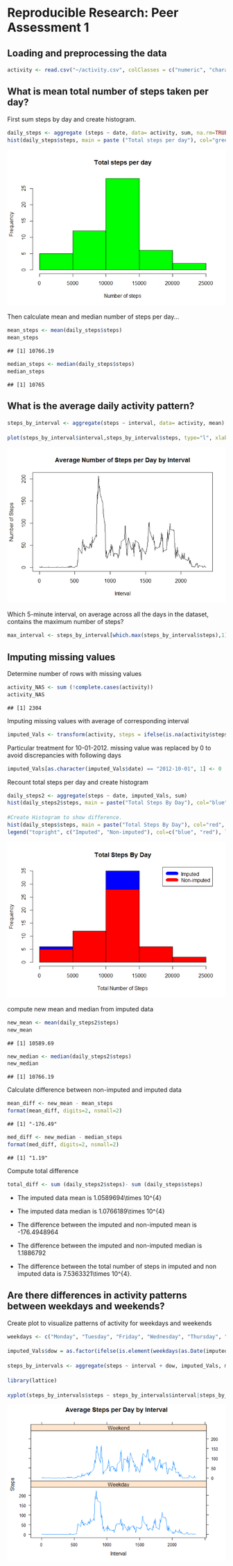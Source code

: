 # Reproducible Research: Peer Assessment 1

## Loading and preprocessing the data

```r
activity <- read.csv("~/activity.csv", colClasses = c("numeric", "character", "numeric"))
```

## What is mean total number of steps taken per day?

First sum steps by day and create histogram.


```r
daily_steps <- aggregate (steps ~ date, data= activity, sum, na.rm=TRUE)
hist(daily_steps$steps, main = paste ("Total steps per day"), col="green", xlab="Number of steps")
```

![](PA1_template_files/figure-html/histogram-1.png) 

Then calculate mean and median number of steps per day...


```r
mean_steps <- mean(daily_steps$steps)
mean_steps
```

```
## [1] 10766.19
```

```r
median_steps <- median(daily_steps$steps)
median_steps
```

```
## [1] 10765
```

## What is the average daily activity pattern?

```r
steps_by_interval <- aggregate(steps ~ interval, data= activity, mean)

plot(steps_by_interval$interval,steps_by_interval$steps, type="l", xlab="Interval", ylab="Number of Steps",main="Average Number of Steps per Day by Interval")
```

![](PA1_template_files/figure-html/average-1.png) 

Which 5-minute interval, on average across all the days in the dataset, contains the maximum number of steps?


```r
max_interval <- steps_by_interval[which.max(steps_by_interval$steps),1]
```
## Imputing missing values
Determine number of rows with missing values

```r
activity_NAS <- sum (!complete.cases(activity))
activity_NAS
```

```
## [1] 2304
```

Imputing missing values with average of corresponding interval

```r
imputed_Vals <- transform(activity, steps = ifelse(is.na(activity$steps), steps_by_interval$steps[match(activity$interval, steps_by_interval$interval)], activity$steps))
```

Particular treatment for 10-01-2012. missing value was replaced by 0 to avoid discrepancies with following days

```r
imputed_Vals[as.character(imputed_Vals$date) == "2012-10-01", 1] <- 0
```

Recount total steps per day and create histogram

```r
daily_steps2 <- aggregate(steps ~ date, imputed_Vals, sum)
hist(daily_steps2$steps, main = paste("Total Steps By Day"), col="blue", xlab="Total Number of Steps")

#Create Histogram to show difference. 
hist(daily_steps$steps, main = paste("Total Steps By Day"), col="red", xlab="Total Number of Steps", add=T)
legend("topright", c("Imputed", "Non-imputed"), col=c("blue", "red"), lwd=10)
```

![](PA1_template_files/figure-html/recounting-1.png) 

compute new mean and median from imputed data


```r
new_mean <- mean(daily_steps2$steps)
new_mean
```

```
## [1] 10589.69
```

```r
new_median <- median(daily_steps2$steps)
new_median
```

```
## [1] 10766.19
```

Calculate difference between non-imputed and imputed data

```r
mean_diff <- new_mean - mean_steps
format(mean_diff, digits=2, nsmall=2)
```

```
## [1] "-176.49"
```

```r
med_diff <- new_median - median_steps
format(med_diff, digits=2, nsmall=2)
```

```
## [1] "1.19"
```

Compute total difference

```r
total_diff <- sum (daily_steps2$steps)- sum (daily_steps$steps)
```

 
+ The imputed data mean is 1.0589694\times 10^{4}

+ The imputed data median is 1.0766189\times 10^{4}

+ The difference between the imputed and non-imputed mean is -176.4948964

+ The difference between the imputed and non-imputed median is 1.1886792

+ The difference between the total number of steps in imputed and non imputed data is 7.5363321\times 10^{4}.


## Are there differences in activity patterns between weekdays and weekends?

Create plot to visualize patterns of activity for weekdays and weekends


```r
weekdays <- c("Monday", "Tuesday", "Friday", "Wednesday", "Thursday", "Friday")

imputed_Vals$dow = as.factor(ifelse(is.element(weekdays(as.Date(imputed_Vals$date)),weekdays), "Weekday", "Weekend"))

steps_by_intervals <- aggregate(steps ~ interval + dow, imputed_Vals, mean)

library(lattice)

xyplot(steps_by_intervals$steps ~ steps_by_intervals$interval|steps_by_intervals$dow, main="Average Steps per Day by Interval",xlab="Interval", ylab="Steps",layout=c(1,2), type="l")
```

![](PA1_template_files/figure-html/patterns-1.png) 

